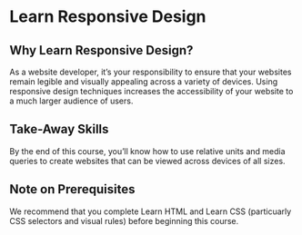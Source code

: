 # Learn Responsive Design

## Why Learn Responsive Design?

As a website developer, it’s your responsibility to ensure that your websites remain legible and visually appealing across a variety of devices. Using responsive design techniques increases the accessibility of your website to a much larger audience of users.

## Take-Away Skills

By the end of this course, you’ll know how to use relative units and media queries to create websites that can be viewed across devices of all sizes.

## Note on Prerequisites

We recommend that you complete Learn HTML and Learn CSS (particuarly CSS selectors and visual rules) before beginning this course.
